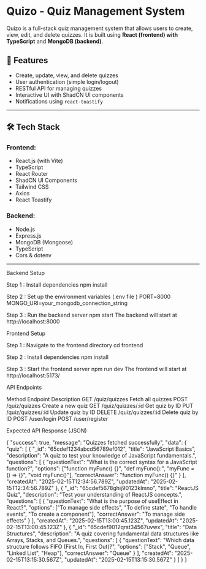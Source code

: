 # Quizo - Quiz Management System

Quizo is a full-stack quiz management system that allows users to create, view, edit, and delete quizzes. It is built using **React (frontend) with TypeScript** and **MongoDB (backend)**.

## 🚀 Features
- Create, update, view, and delete quizzes
- User authentication (simple login/logout)
- RESTful API for managing quizzes
- Interactive UI with ShadCN UI components
- Notifications using `react-toastify`

---

## 🛠 Tech Stack
### Frontend:
- React.js (with Vite)
- TypeScript
- React Router
- ShadCN UI Components
- Tailwind CSS
- Axios
- React Toastify

### Backend:
- Node.js
- Express.js
- MongoDB (Mongoose)
- TypeScript
- Cors & dotenv

---
Backend Setup

Step 1 : Install dependencies
        npm install
        
Step 2 : Set up the environment variables (.env file )
       PORT=8000
       MONGO_URI=your_mongodb_connection_string

Step 3 : Run the backend server 
         npm start
         The backend will start at http://localhost:8000

Frontend Setup

Step 1 : Navigate to the frontend directory
       cd frontend

Step 2 : Install dependencies
         npm install
         
Step 3 : Start the frontend server
         npm run dev
         The frontend will start at http://localhost:5173/

API Endpoints

Method	Endpoint	Description
GET	/quiz/quizzes	Fetch all quizzes
POST	/quiz/quizzes	Create a new quiz
GET	/quiz/quizzes/:id	Get quiz by ID
PUT	/quiz/quizzes/:id	Update quiz by ID
DELETE	/quiz/quizzes/:id	Delete quiz by ID
POST /user/login 
POST /user/register


Expected API Response (JSON)

{
  "success": true,
  "message": "Quizzes fetched successfully",
  "data": {
    "quiz": [
      {
        "_id": "65cdef1234abcd56789ef012",
        "title": "JavaScript Basics",
        "description": "A quiz to test your knowledge of JavaScript fundamentals.",
        "questions": [
          {
            "questionText": "What is the correct syntax for a JavaScript function?",
            "options": ["function myFunc() {}", "def myFunc():", "myFunc = () => {}", "void myFunc()"],
            "correctAnswer": "function myFunc() {}"
          }
        ],
        "createdAt": "2025-02-15T12:34:56.789Z",
        "updatedAt": "2025-02-15T12:34:56.789Z"
      },
      {
        "_id": "65cdef5678ghij90123klmno",
        "title": "ReactJS Quiz",
        "description": "Test your understanding of ReactJS concepts.",
        "questions": [
          {
            "questionText": "What is the purpose of useEffect in React?",
            "options": ["To manage side effects", "To define state", "To handle events", "To create a component"],
            "correctAnswer": "To manage side effects"
          }
        ],
        "createdAt": "2025-02-15T13:00:45.123Z",
        "updatedAt": "2025-02-15T13:00:45.123Z"
      },
      {
        "_id": "65cdef9012qrst34567uvwx",
        "title": "Data Structures",
        "description": "A quiz covering fundamental data structures like Arrays, Stacks, and Queues.",
        "questions": [
          {
            "questionText": "Which data structure follows FIFO (First In, First Out)?",
            "options": ["Stack", "Queue", "Linked List", "Heap"],
            "correctAnswer": "Queue"
          }
        ],
        "createdAt": "2025-02-15T13:15:30.567Z",
        "updatedAt": "2025-02-15T13:15:30.567Z"
      }
    ]
  }
}




        


